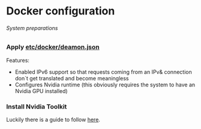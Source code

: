 # Docker configuration
###### System preparations

### Apply [etc/docker/deamon.json](./deamon.json)  
Features:
- Enabled IPv6 support so that requests coming from an IPv& connection don`t get translated and become meaningless
- Configures Nvidia runtime (this obviously requires the system to have an Nvidia GPU installed)

### Install Nvidia Toolkit
Luckily there is a guide to follow [here](https://docs.nvidia.com/datacenter/cloud-native/container-toolkit/latest/install-guide.html).